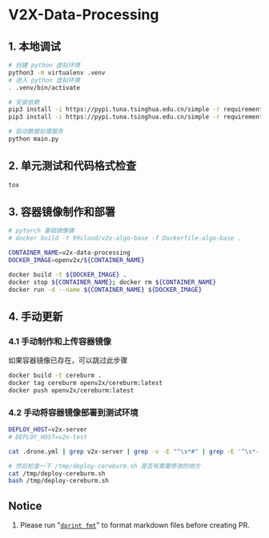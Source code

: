 # V2X-Data-Processing

## 1. 本地调试

```bash
# 创建 python 虚拟环境
python3 -m virtualenv .venv
# 进入 python 虚拟环境
. .venv/bin/activate

# 安装依赖
pip3 install -i https://pypi.tuna.tsinghua.edu.cn/simple -r requirements/algo.txt
pip3 install -i https://pypi.tuna.tsinghua.edu.cn/simple -r requirements.txt

# 启动数据处理服务
python main.py
```

## 2. 单元测试和代码格式检查

```bash
tox
```

## 3. 容器镜像制作和部署

```bash
# pytorch 基础镜像镜
# docker build -t 99cloud/v2x-algo-base -f Dockerfile-algo-base .

CONTAINER_NAME=v2x-data-processing
DOCKER_IMAGE=openv2x/${CONTAINER_NAME}

docker build -t ${DOCKER_IMAGE} .
docker stop ${CONTAINER_NAME}; docker rm ${CONTAINER_NAME}
docker run -d --name ${CONTAINER_NAME} ${DOCKER_IMAGE}
```

## 4. 手动更新

### 4.1 手动制作和上传容器镜像

如果容器镜像已存在，可以跳过此步骤

```bash
docker build -t cereburm .
docker tag cereburm openv2x/cereburm:latest
docker push openv2x/cereburm:latest
```

### 4.2 手动将容器镜像部署到测试环境

```bash
DEPLOY_HOST=v2x-server
# DEPLOY_HOST=v2x-test

cat .drone.yml | grep v2x-server | grep -v -E "^\s*#" | grep -E '^\s*-' | sed "s/v2x-server/${DEPLOY_HOST}/g"| sed 's/-//' > /tmp/deploy-cereburm.sh

# 然后检查一下 /tmp/deploy-cereburm.sh 是否有需要修改的地方
cat /tmp/deploy-cereburm.sh
bash /tmp/deploy-cereburm.sh
```

## Notice

1. Please run "[`dprint fmt`](https://dprint.dev/)" to format markdown files before creating PR.
